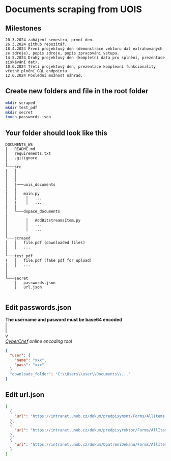 # Documents scraping from UOIS

## Milestones

    20.3.2024 zahájení semestru, první den.
    26.3.2024 github repozitář.
    18.4.2024 První projektový den (demonstrace vektoru dat extrahovaných ze zdroje), popis zdroje, popis zpracování vstupu.
    14.5.2024 Druhý projektový den (kompletní data pro splnění, prezentace získávání dat).
    10.6.2024 Třetí projektový den, prezentace komplexní funkcionality včetně plnění GQL endpointu.
    12.6.2024 Poslední možnost náhrad.

## Create new folders and file in the root folder

```bash
mkdir scraped
mkdir test_pdf
mkdir secret
touch passwords.json
```

## Your folder should look like this

```
DOCUMENTS_WS
│   README.md
│   requirements.txt
│   .gitignore
│
└───src
│   │
│   │
│   │
│   |───uois_documents
│   | 
|   │   main.py
│   |    │   ...
│   |    │   ...
|   |
│   └───dspace_documents
|
│        │   AddBitstreamsItem.py
│        │   ...
│        │   ...
│
└───scraped
│   │   file.pdf (downloaded files)
│   │   ...
|
└───test_pdf
|   │   file.pdf (fake pdf for upload)
|   │   ...
│
│
└───secret
    │   passwords.json
    |   url.json


```

## Edit passwords.json

**The username and pasword must be base64 encoded** <br />
|<br />
|<br />
v<br />
_[CyberChef](<https://gchq.github.io/CyberChef/#recipe=To_Base64('A-Za-z0-9%2B/%3D')&input=cGFzc3dvcmQ>) online encoding tool_

```json
{
  "user": {
    "name": "xxx",
    "pass": "xxx"
  }
  "downloads_folder": "C:\\Users\\user\\Documents\\..."
}
```

## Edit url.json

```json
[
  {
    "url": "https://intranet.unob.cz/dokum/predpisymsmt/Forms/AllItems.aspx"
  },
  {
    "url": "https://intranet.unob.cz/dokum/predpisyrektor/Forms/AllItems.aspx"
  },
  {
    "url": "https://intranet.unob.cz/dokum/OpatreniDekanu/Forms/AllItems.aspx"
  }
]
```
